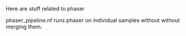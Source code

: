 Here are stuff related to phaser

phaser_pipeline.nf runs phaser on individual samples without without merging them.
